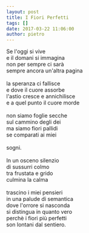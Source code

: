 ```yaml
---
layout: post
title: I Fiori Perfetti
tags: []
date: 2017-03-22 11:06:00
author: pietro
---
```

Se l'oggi si vive<br/>e il domani si immagina<br/>non per sempre ci sarà<br/>sempre ancora un'altra pagina<br/><br/>la speranza ci fallisce<br/>e dove il cuore assorbe<br/>l'astio cresce e annichilisce<br/>e a quel punto il cuore morde<br/><br/>non siamo foglie secche<br/>sul cammino degli dei<br/>ma siamo fiori pallidi<br/>se comparati ai miei<br/><br/>sogni.<br/><br/>In un osceno silenzio<br/>di sussurri colmo<br/>tra frustata e grido<br/>culmina la calma<br/><br/>trascino i miei pensieri<br/>in una palude di semantica<br/>dove l'orrore si nasconda<br/>si distingua in quanto vero<br/>perchè i fiori più perfetti<br/>son lontani dal sentiero.
